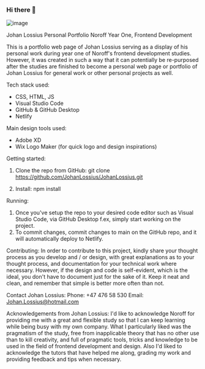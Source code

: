 ### Hi there 👋

<!--
**JohanLossius/JohanLossius** is a ✨ _special_ ✨ repository because its `README.md` (this file) appears on your GitHub profile.

Here are some ideas to get you started:

- 🔭 I’m currently working on ...
- 🌱 I’m currently learning ...
- 👯 I’m looking to collaborate on ...
- 🤔 I’m looking for help with ...
- 💬 Ask me about ...
- 📫 How to reach me: ...
- 😄 Pronouns: ...
- ⚡ Fun fact: ...
-->
![image](https://user-images.githubusercontent.com/52312393/224484786-a9c33677-8843-4e96-824f-f3d375498f2c.png)

Johan Lossius Personal Portfolio
Noroff Year One, Frontend Development

This is a portfolio web page of Johan Lossius serving as a display of his personal work during year one of Noroff's frontend development studies. However, it was created in such a way that it can potentially be re-purposed after the studies are finished to become a personal web page or portfolio of Johan Lossius for general work or other personal projects as well.

Tech stack used:
- CSS, HTML, JS
- Visual Studio Code
- GitHub & GitHub Desktop
- Netlify

Main design tools used:
- Adobe XD
- Wix Logo Maker (for quick logo and design inspirations)

Getting started:
1. Clone the repo from GitHub:
git clone https://github.com/JohanLossius/JohanLossius.git

2. Install:
npm install

Running:
1. Once you've setup the repo to your desired code editor such as Visual Studio Code, via GitHub Desktop f.ex, simply start working on the project.
2. To commit changes, commit changes to main on the GitHub repo, and it will automatically deploy to Netlify.



Contributing:
In order to contribute to this project, kindly share your thought process as you develop and / or design, with great explanations as to your thought process, and documentation for your technical work where necessary. However, if the design and code is self-evident, which is the ideal, you don't have to document just for the sake of it. Keep it neat and clean, and remember that simple is better more often than not.

Contact Johan Lossius:
Phone: +47 476 58 530
Email: Johan.Lossius@hotmail.com

Acknowledgements from Johan Lossius:
I'd like to acknowledge Noroff for providing me with a great and flexible study so that I can keep learning while being busy with my own company. What I particularly liked was the pragmatism of the study, free from inapplicable theory that has no other use than to kill creativity, and full of pragmatic tools, tricks and knowledge to be used in the field of frontend development and design.
Also I'd liked to acknowledge the tutors that have helped me along, grading my work and providing feedback and tips when necessary.

